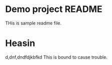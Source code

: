 # Demo project README
THis is sample readme file.

# Heasin
d,dnf,dndfdjkbfkd
This is bound to cause trouble.